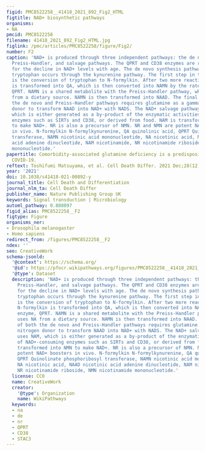 ```yaml
---
figid: PMC8522258__41418_2021_892_Fig2_HTML
figtitle: NAD+ biosynthetic pathways
organisms:
- NA
pmcid: PMC8522258
filename: 41418_2021_892_Fig2_HTML.jpg
figlink: /pmc/articles/PMC8522258/figure/Fig2/
number: F2
caption: 'NAD+ is produced through three independent pathways: the de novo synthesis,
  Preiss-Handler, and salvage pathways. The QPRT and CD38 enzymes are responsible
  for the decline in NAD+ levels with age. The de novo synthesis pathway from diet-derived
  tryptophan occurs through the kynurenine pathway. The first step in this pathway
  is the conversion of tryptophan to N-formylkin. After two more reaction steps, N-formylkin
  is transformed into QA, which is then converted into NAMN by the rate-limiting enzyme,
  QPRT. NAMN is a shared metabolite with the Preiss-Handler pathway, which uses NA
  from a dietary source. NAMN is then transformed into NAAD. The final step of both
  the de novo and Preiss-Handler pathways requires glutamine as a gamma-amide nitrogen
  donor to transform NAAD into NAD+ with NADS. The NAD+ salvage pathway uses NAM,
  which is either generated as a by-product of the enzymatic activities of NAD+-consuming
  enzymes such as SIRTs and CD38, or derived from food. NAM is transformed into NMN
  to make NAD+. NR is also a precursor of NMN. NR and NMN are potent NAD+ boosters
  in vivo. N-formylkin N-formylkynurenine, QA quinolinic acid, QPRT Quinolinate phosphoribosyl
  transferase, NAMN nicotinic acid mononucleotide, NA nicotinic acid, NAAD nicotinic
  acid adenine dinucleotide, NAM nicotinamide, NR nicotinamide riboside, NMN nicotinamide
  mononucleotide.'
papertitle: Comorbidity-associated glutamine deficiency is a predisposition to severe
  COVID-19.
reftext: Toshifumi Matsuyama, et al. Cell Death Differ. 2021 Dec;28(12):3199-3213.
year: '2021'
doi: 10.1038/s41418-021-00892-y
journal_title: Cell Death and Differentiation
journal_nlm_ta: Cell Death Differ
publisher_name: Nature Publishing Group UK
keywords: Signal transduction | Microbiology
automl_pathway: 0.888097
figid_alias: PMC8522258__F2
figtype: Figure
organisms_ner:
- Drosophila melanogaster
- Homo sapiens
redirect_from: /figures/PMC8522258__F2
ndex: ''
seo: CreativeWork
schema-jsonld:
  '@context': https://schema.org/
  '@id': https://pfocr.wikipathways.org/figures/PMC8522258__41418_2021_892_Fig2_HTML.html
  '@type': Dataset
  description: 'NAD+ is produced through three independent pathways: the de novo synthesis,
    Preiss-Handler, and salvage pathways. The QPRT and CD38 enzymes are responsible
    for the decline in NAD+ levels with age. The de novo synthesis pathway from diet-derived
    tryptophan occurs through the kynurenine pathway. The first step in this pathway
    is the conversion of tryptophan to N-formylkin. After two more reaction steps,
    N-formylkin is transformed into QA, which is then converted into NAMN by the rate-limiting
    enzyme, QPRT. NAMN is a shared metabolite with the Preiss-Handler pathway, which
    uses NA from a dietary source. NAMN is then transformed into NAAD. The final step
    of both the de novo and Preiss-Handler pathways requires glutamine as a gamma-amide
    nitrogen donor to transform NAAD into NAD+ with NADS. The NAD+ salvage pathway
    uses NAM, which is either generated as a by-product of the enzymatic activities
    of NAD+-consuming enzymes such as SIRTs and CD38, or derived from food. NAM is
    transformed into NMN to make NAD+. NR is also a precursor of NMN. NR and NMN are
    potent NAD+ boosters in vivo. N-formylkin N-formylkynurenine, QA quinolinic acid,
    QPRT Quinolinate phosphoribosyl transferase, NAMN nicotinic acid mononucleotide,
    NA nicotinic acid, NAAD nicotinic acid adenine dinucleotide, NAM nicotinamide,
    NR nicotinamide riboside, NMN nicotinamide mononucleotide.'
  license: CC0
  name: CreativeWork
  creator:
    '@type': Organization
    name: WikiPathways
  keywords:
  - na
  - de
  - nr
  - QPRT
  - CD38
  - STAC3
---
```

